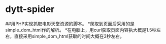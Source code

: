 # dytt-spider
##用PHP实现抓取电影天堂资源的脚本。
*爬取到页面后采用的是simple_dom_html作的解析。
*在电脑上，用curl获取页面内容执大概是1.5秒左右，直接采用simple_dom_html获取的时间大概在3秒左右。
